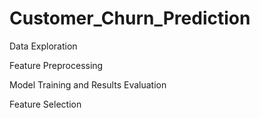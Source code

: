 # Customer_Churn_Prediction


Data Exploration

Feature Preprocessing

Model Training and Results Evaluation

Feature Selection
